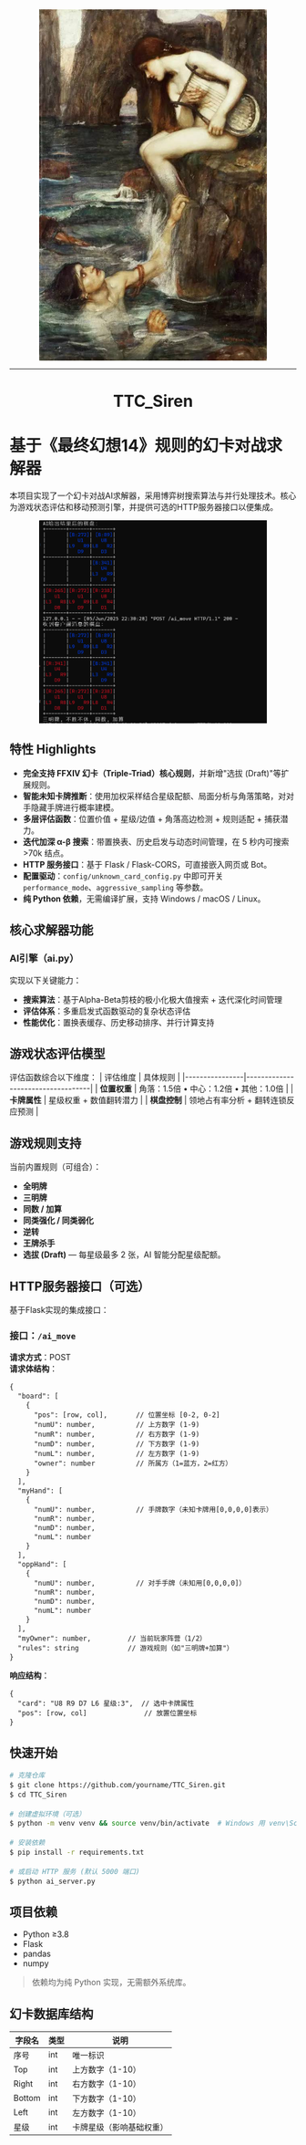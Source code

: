 <div align=center>
<img src="https://raw.githubusercontent.com/extrant/IMGSave/refs/heads/main/8edcffed756a48e0ac6018c3ef2cab66_th.jpg" width="400px" align="center">
</div>

---

<h1 align="center"><b>TTC_Siren</b></h1>

# 基于《最终幻想14》规则的幻卡对战求解器

本项目实现了一个幻卡对战AI求解器，采用博弈树搜索算法与并行处理技术。核心为游戏状态评估和移动预测引擎，并提供可选的HTTP服务器接口以便集成。

<div align=center>
<img src="https://github.com/extrant/IMGSave/blob/main/E9A888E96BB05418C8E12CE8FD63EE5C.png" width="400px" align="center">
</div>

## 特性 Highlights
- **完全支持 FFXIV 幻卡（Triple-Triad）核心规则**，并新增"选拔 (Draft)"等扩展规则。
- **智能未知卡牌推断**：使用加权采样结合星级配额、局面分析与角落策略，对对手隐藏手牌进行概率建模。
- **多层评估函数**：位置价值 + 星级/边值 + 角落高边检测 + 规则适配 + 捕获潜力。
- **迭代加深 α-β 搜索**：带置换表、历史启发与动态时间管理，在 5 秒内可搜索 >70k 结点。
- **HTTP 服务接口**：基于 Flask / Flask-CORS，可直接嵌入网页或 Bot。
- **配置驱动**：`config/unknown_card_config.py` 中即可开关 `performance_mode`、`aggressive_sampling` 等参数。
- **纯 Python 依赖**，无需编译扩展，支持 Windows / macOS / Linux。

## 核心求解器功能
### AI引擎（ai.py）
实现以下关键能力：
- **搜索算法**：基于Alpha-Beta剪枝的极小化极大值搜索 + 迭代深化时间管理
- **评估体系**：多重启发式函数驱动的复杂状态评估
- **性能优化**：置换表缓存、历史移动排序、并行计算支持


## 游戏状态评估模型
评估函数综合以下维度：
| 评估维度       | 具体规则                          |
|----------------|-----------------------------------|
| **位置权重**   | 角落：1.5倍 • 中心：1.2倍 • 其他：1.0倍 |
| **卡牌属性**   | 星级权重 + 数值翻转潜力           |
| **棋盘控制**   | 领地占有率分析 + 翻转连锁反应预测 |


## 游戏规则支持
当前内置规则（可组合）：
- **全明牌**
- **三明牌**
- **同数 / 加算**
- **同类强化 / 同类弱化**
- **逆转**
- **王牌杀手**
- **选拔 (Draft)** — 每星级最多 2 张，AI 智能分配星级配额。


## HTTP服务器接口（可选）
基于Flask实现的集成接口：

### 接口：`/ai_move`
**请求方式**：POST  
**请求体结构**：
```
{
  "board": [
    {
      "pos": [row, col],       // 位置坐标 [0-2, 0-2]
      "numU": number,          // 上方数字 (1-9)
      "numR": number,          // 右方数字 (1-9)
      "numD": number,          // 下方数字 (1-9)
      "numL": number,          // 左方数字 (1-9)
      "owner": number          // 所属方（1=蓝方，2=红方）
    }
  ],
  "myHand": [
    {
      "numU": number,          // 手牌数字（未知卡牌用[0,0,0,0]表示）
      "numR": number,
      "numD": number,
      "numL": number
    }
  ],
  "oppHand": [
    {
      "numU": number,          // 对手手牌（未知用[0,0,0,0]）
      "numR": number,
      "numD": number,
      "numL": number
    }
  ],
  "myOwner": number,         // 当前玩家阵营（1/2）
  "rules": string            // 游戏规则（如"三明牌+加算"）
}
```

**响应结构**：
```
{
  "card": "U8 R9 D7 L6 星级:3",  // 选中卡牌属性
  "pos": [row, col]              // 放置位置坐标
}
```


## 快速开始
```bash
# 克隆仓库
$ git clone https://github.com/yourname/TTC_Siren.git
$ cd TTC_Siren

# 创建虚拟环境（可选）
$ python -m venv venv && source venv/bin/activate  # Windows 用 venv\Scripts\activate

# 安装依赖
$ pip install -r requirements.txt

# 或启动 HTTP 服务 (默认 5000 端口)
$ python ai_server.py
```

## 项目依赖
- Python ≥3.8
- Flask
- pandas
- numpy

> 依赖均为纯 Python 实现，无需额外系统库。


## 幻卡数据库结构

| 字段名   | 类型   | 说明                     |
|----------|--------|--------------------------|
| 序号     | int    | 唯一标识                 |
| Top      | int    | 上方数字（1-10）          |
| Right    | int    | 右方数字（1-10）          |
| Bottom   | int    | 下方数字（1-10）          |
| Left     | int    | 左方数字（1-10）          |
| 星级     | int    | 卡牌星级（影响基础权重）|

